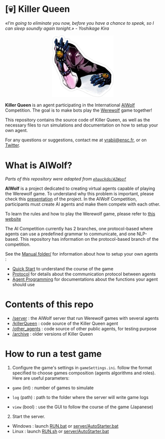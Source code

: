 # [💀] Killer Queen


*«I'm going to eliminate you now, before you have a chance to speak, so I can sleep soundly again tonight.» - Yoshikage Kira*

<p align="center">
  <img width="200px" src="docs/KQ-stand.png">
</p>


**Killer Queen** is an agent participating in the International [AIWolf](http://aiwolf.org/en/introduction) Competition. The goal is to make bots play the [Werewolf](https://werewolf.chat/) game together!

This repository contains the source code of Killer Queen, as well as the necessary files to run simulations and documentation on how to setup your own agent.

For any questions or suggestions, contact me at [yrabii@ensc.fr](mailto:yrabii@ensc.fr), or on [Twitter](twitter.com/Pyrofoux).

# What is AIWolf?

*Parts of this repository were adapted from [`ehauckdo/AIWoof`](https://github.com/ehauckdo/AIWoof)*

**AIWolf** is a project dedicated to creating virtual agents capable of playing the Werewolf game. To understand why this problem is important, please check this [presentation](http://aiwolf.org/en/introduction) of the project. In the AIWolf Competition, participants must create AI agents and make them compete with each other.

To learn the rules and how to play the Werewolf game, please refer to [this
website](https://werewolf.chat/Main_Page)

The AI Competition currently has 2 branches, one protocol-based where agents can
use a predefined grammar to communicate, and one NLP-based. This repository has
information on the protocol-based branch of the competition.

See the [Manual folder/](docs/manual/) for information about how to setup your own agents :
- [Quick Start](docs/manual/QuickStart.md) to understand the course of the game
- [Protocol](docs/manual/Protocol.md) for details about the communication protocol between agents
- [Agent Programming](docs/manual/AgentProgramming.md) for documentations about the functions your agent should use

# Contents of this repo

- [/server](server) : the AIWolf server that run Werewolf games with several agents
- [/killerQueen](killerQueen) : code source of the Killer Queen agent
- [/other_agents](other_agents) : code source of other public agents, for testing purpose
- [/archive](archive) : older versions of Killer Queen

# How to run a test game

1. Configure the game's settings in `gameSettings.ini`. follow the format specified to choose games composition (agents algorithms and roles). Here are useful parameters:
  - `game` (int) : number of games to simulate

  - `log` (path) : path to the folder where the server will write game logs

  - `view` (bool) : use the GUI to follow the course of the game (Japanese)


2. Start the server.
* Windows : launch [RUN.bat](RUN.bat) or [server/AutoStarter.bat](server/AutoStarter.bat)
* Linux : launch [RUN.sh](RUN.sh) or [server/AutoStarter.bat](server/AutoStarter.bat)
